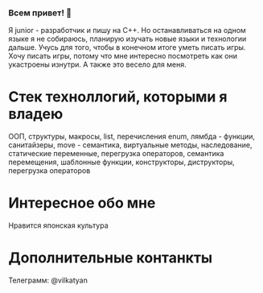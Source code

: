 ### Всем привет! 👋

Я junior - разработчик и пишу на С++. Но останавливаться на одном языке я не собираюсь, планирую изучать новые языки и технологии дальше. Учусь для того, чтобы в конечном итоге уметь писать игры. Хочу писать игры, потому что мне интересно посмотреть как они укастроены изнутри. А также это весело для меня. 
# Стек техноллогий, которыми я владею 
ООП, структуры, макросы, list, перечисления enum, лямбда - функции, санитайзеры, move - семантика, виртуальные методы, наследование, статические переменные, перегрузка операторов, семантика перемещения,  шаблонные функции, конструкторы, диструкторы, перегрузка операторов
# Интересное обо мне 
Нравится японская культура
# Дополнительные контанкты 
Телеграмм: @vilkatyan 
